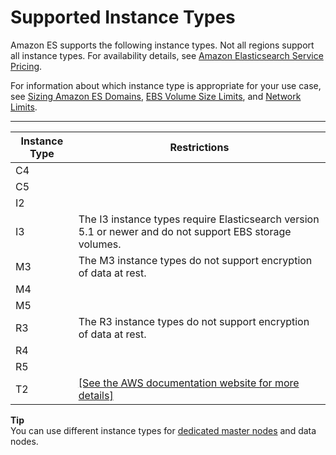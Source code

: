 # Supported Instance Types<a name="aes-supported-instance-types"></a>

Amazon ES supports the following instance types\. Not all regions support all instance types\. For availability details, see [Amazon Elasticsearch Service Pricing](https://aws.amazon.com/elasticsearch-service/pricing/)\.

For information about which instance type is appropriate for your use case, see [Sizing Amazon ES Domains](sizing-domains.md), [EBS Volume Size Limits](aes-limits.md#ebsresource), and [Network Limits](aes-limits.md#network-limits)\.


****  

| Instance Type | Restrictions | 
| --- | --- | 
|  C4  |   | 
|  C5  |  | 
|  I2  |   | 
|  I3  | The I3 instance types require Elasticsearch version 5\.1 or newer and do not support EBS storage volumes\. | 
|  M3  |  The M3 instance types do not support encryption of data at rest\.  | 
|  M4  |   | 
| M5 |  | 
|  R3  |  The R3 instance types do not support encryption of data at rest\.  | 
|  R4  |   | 
|  R5  |  | 
|  T2  |  [\[See the AWS documentation website for more details\]](http://docs.aws.amazon.com/elasticsearch-service/latest/developerguide/aes-supported-instance-types.html)  | 

**Tip**  
You can use different instance types for [dedicated master nodes](es-managedomains-dedicatedmasternodes.md) and data nodes\.